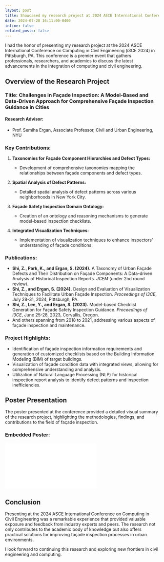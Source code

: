 ```yaml
---
layout: post
title: Showcased my research project at 2024 ASCE International Conference on Computing in Civil Engineering
date: 2024-07-28 16:11:00-0400
inline: false
related_posts: false
---
```


I had the honor of presenting my research project at the 2024 ASCE International Conference on Computing in Civil Engineering (i3CE 2024) in Pittsburgh, PA. This conference is a premier event that gathers professionals, researchers, and academics to discuss the latest advancements in the integration of computing and civil engineering.

## Overview of the Research Project

### Title: Challenges in Façade Inspection: A Model-Based and Data-Driven Approach for Comprehensive Façade Inspection Guidance in Cities

#### Research Advisor:
- Prof. Semiha Ergan, Associate Professor, Civil and Urban Engineering, NYU

### Key Contributions:
1. **Taxonomies for Façade Component Hierarchies and Defect Types:**
   - Development of comprehensive taxonomies mapping the relationships between façade components and defect types.
   
2. **Spatial Analysis of Defect Patterns:**
   - Detailed spatial analysis of defect patterns across various neighborhoods in New York City.
   
3. **Façade Safety Inspection Domain Ontology:**
   - Creation of an ontology and reasoning mechanisms to generate model-based inspection checklists.
   
4. **Integrated Visualization Techniques:**
   - Implementation of visualization techniques to enhance inspectors’ understanding of façade conditions.

### Publications:
- **Shi, Z., Park, K., and Ergan, S. (2024).** A Taxonomy of Urban Façade Defects and Their Distribution on Façade Components: A Data-driven Analysis of Historical Inspection Reports. *JCEM* (under 2nd round review).
- **Shi, Z., and Ergan, S. (2024).** Design and Evaluation of Visualization Techniques to Facilitate Urban Façade Inspection. *Proceedings of i3CE*, July 28-31, 2024, Pittsburgh, PA.
- **Shi, Z., Lee, Y., and Ergan, S. (2023).** Model-based Checklist Generation for Façade Safety Inspection Guidance. *Proceedings of i3CE*, June 25-28, 2023, Corvallis, Oregon.
- And others spanning from 2018 to 2021, addressing various aspects of façade inspection and maintenance.

### Project Highlights:
- Identification of façade inspection information requirements and generation of customized checklists based on the Building Information Modeling (BIM) of target buildings.
- Visualization of façade condition data with integrated views, allowing for comprehensive understanding and analysis.
- Utilization of Natural Language Processing (NLP) for historical inspection report analysis to identify defect patterns and inspection inefficiencies.

## Poster Presentation

The poster presented at the conference provided a detailed visual summary of the research project, highlighting the methodologies, findings, and contributions to the field of façade inspection.

### Embedded Poster:
![Research Poster](../assets/pdf/Poster_i3ce2024.pdf)

## Conclusion

Presenting at the 2024 ASCE International Conference on Computing in Civil Engineering was a remarkable experience that provided valuable exposure and feedback from industry experts and peers. The research not only contributes to the academic body of knowledge but also offers practical solutions for improving façade inspection processes in urban environments.

I look forward to continuing this research and exploring new frontiers in civil engineering and computing.
